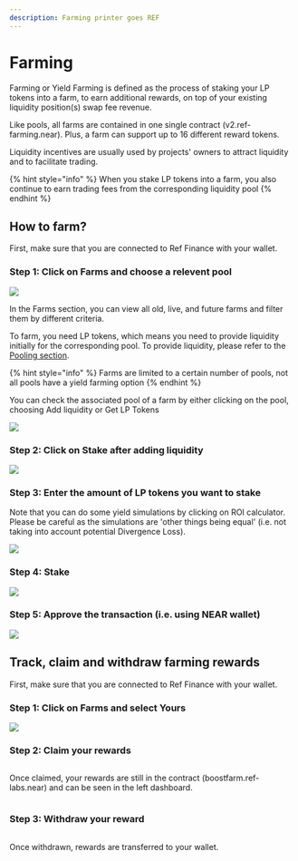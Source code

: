 ```yaml
---
description: Farming printer goes REF
---
```


# Farming

Farming or Yield Farming is defined as the process of staking your LP tokens into a farm, to earn additional rewards, on top of your existing liquidity position(s) swap fee revenue.

Like pools, all farms are contained in one single contract (v2.ref-farming.near). Plus, a farm can support up to 16 different reward tokens.

Liquidity incentives are usually used by projects' owners to attract liquidity and to facilitate trading.

{% hint style="info" %}
When you stake LP tokens into a farm, you also continue to earn trading fees from the corresponding liquidity pool
{% endhint %}

## How to farm?

First, make sure that you are connected to Ref Finance with your wallet.

### Step 1: Click on Farms and choose a relevent pool

![](<../../.gitbook/assets/Screen Shot 2022-08-22 at 13.10.22.png>)

In the Farms section, you can view all old, live, and future farms and filter them by different criteria.

To farm, you need LP tokens, which means you need to provide liquidity initially for the corresponding pool. To provide liquidity, please refer to the [Pooling section](../overview/pooling.md).&#x20;

{% hint style="info" %}
Farms are limited to a certain number of pools, not all pools have a yield farming option &#x20;
{% endhint %}

You can check the associated pool of a farm by either clicking on the pool, choosing Add liquidity or Get LP Tokens

![](<../../.gitbook/assets/Screen Shot 2022-08-22 at 13.14.28.png>)

### Step 2: Click on Stake after adding liquidity

![](<../../.gitbook/assets/Screen Shot 2022-08-22 at 13.22.35.png>)



### Step 3: Enter the amount of LP tokens you want to stake

Note that you can do some yield simulations by clicking on ROI calculator. Please be careful as the simulations are 'other things being equal' (i.e. not taking into account potential Divergence Loss).

![](<../../.gitbook/assets/Screen Shot 2022-08-22 at 13.27.57.png>)

### Step 4: Stake

![](<../../.gitbook/assets/Screen Shot 2022-08-22 at 13.29.01.png>)

### Step 5: Approve the transaction (i.e. using NEAR wallet)

![](<../../.gitbook/assets/Screen Shot 2022-03-07 at 23.36.21.png>)

## Track, claim and withdraw farming rewards

First, make sure that you are connected to Ref Finance with your wallet.

### Step 1: Click on Farms and select Yours

![](<../../.gitbook/assets/Screen Shot 2022-08-22 at 13.32.08.png>)

### Step 2: Claim your rewards

<figure><img src="../../.gitbook/assets/Screen Shot 2022-08-22 at 23.11.51.png" alt=""><figcaption></figcaption></figure>

Once claimed, your rewards are still in the contract (boostfarm.ref-labs.near) and can be seen in the left dashboard.&#x20;

<figure><img src="../../.gitbook/assets/Screen Shot 2022-08-22 at 23.16.28.png" alt=""><figcaption></figcaption></figure>

### Step 3: Withdraw your reward

<figure><img src="../../.gitbook/assets/Screen Shot 2022-08-22 at 23.17.20.png" alt=""><figcaption></figcaption></figure>

Once withdrawn, rewards are transferred to your wallet.
